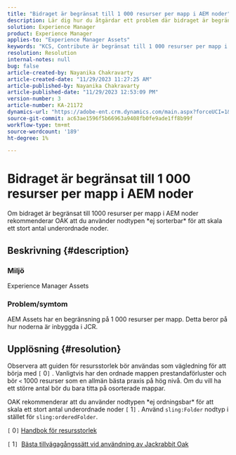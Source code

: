 ```yaml
---
title: "Bidraget är begränsat till 1 000 resurser per mapp i AEM noder"
description: Lär dig hur du åtgärdar ett problem där bidraget är begränsat till 1 000 resurser per mapp i AEM noder.
solution: Experience Manager
product: Experience Manager
applies-to: "Experience Manager Assets"
keywords: "KCS, Contribute är begränsat till 1 000 resurser per mapp i AEM noder"
resolution: Resolution
internal-notes: null
bug: false
article-created-by: Nayanika Chakravarty
article-created-date: "11/29/2023 11:27:25 AM"
article-published-by: Nayanika Chakravarty
article-published-date: "11/29/2023 12:53:09 PM"
version-number: 3
article-number: KA-21172
dynamics-url: "https://adobe-ent.crm.dynamics.com/main.aspx?forceUCI=1&pagetype=entityrecord&etn=knowledgearticle&id=596a573e-aa8e-ee11-8179-6045bd006239"
source-git-commit: ac63ae1596f5b66963a9408fb0fe9ade1ff8b99f
workflow-type: tm+mt
source-wordcount: '189'
ht-degree: 1%

---
```


# Bidraget är begränsat till 1 000 resurser per mapp i AEM noder


Om bidraget är begränsat till 1000 resurser per mapp i AEM noder rekommenderar OAK att du använder nodtypen \*ej sorterbar\* för att skala ett stort antal underordnade noder.

## Beskrivning {#description}


### <b>Miljö</b>

Experience Manager Assets



### <b>Problem/symtom</b>

AEM Assets har en begränsning på 1 000 resurser per mapp. Detta beror på hur noderna är inbyggda i JCR.


## Upplösning {#resolution}


Observera att guiden för resursstorlek bör användas som vägledning för att börja med `[` 0`]` . Vanligtvis har den ordnade mappen prestandaförluster och bör `<`  1000 resurser som en allmän bästa praxis på hög nivå. Om du vill ha ett större antal bör du bara titta på osorterade mappar.

OAK rekommenderar att du använder nodtypen \*ej ordningsbar\* för att skala ett stort antal underordnade noder `[` 1`]` . Använd `sling:Folder` nodtyp i stället för `sling:orderedFolder`.

`[` 0`]`  [Handbok för resursstorlek](https://experienceleague.adobe.com/docs/experience-manager-65/assets/administer/assets-sizing-guide.html?lang=en)

`[` 1`]`  [Bästa tillvägagångssätt vid användning av Jackrabbit Oak](https://jackrabbit.apache.org/oak/docs/dos_and_donts.html)
